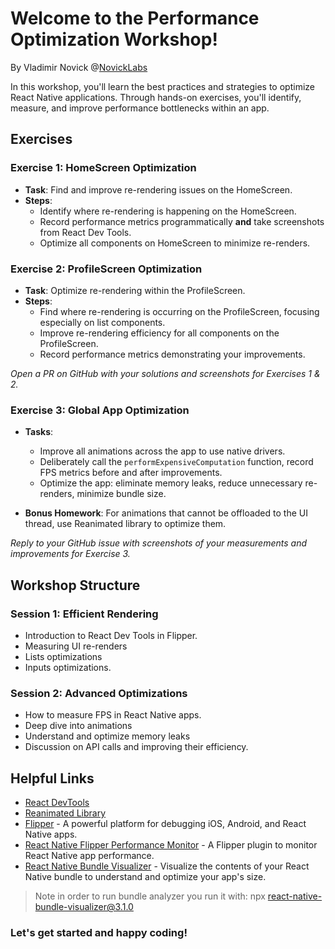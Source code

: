 # Welcome to the Performance Optimization Workshop!

By Vladimir Novick @[NovickLabs](novicklabs.com)

In this workshop, you'll learn the best practices and strategies to optimize React Native applications. Through hands-on exercises, you'll identify, measure, and improve performance bottlenecks within an app.

## Exercises

### Exercise 1: HomeScreen Optimization

- **Task**: Find and improve re-rendering issues on the HomeScreen.
- **Steps**:
  - Identify where re-rendering is happening on the HomeScreen.
  - Record performance metrics programmatically **and** take screenshots from React Dev Tools.
  - Optimize all components on HomeScreen to minimize re-renders.

### Exercise 2: ProfileScreen Optimization

- **Task**: Optimize re-rendering within the ProfileScreen.
- **Steps**:
  - Find where re-rendering is occurring on the ProfileScreen, focusing especially on list components.
  - Improve re-rendering efficiency for all components on the ProfileScreen.
  - Record performance metrics demonstrating your improvements.

_Open a PR on GitHub with your solutions and screenshots for Exercises 1 & 2._

### Exercise 3: Global App Optimization

- **Tasks**:

  - Improve all animations across the app to use native drivers.
  - Deliberately call the `performExpensiveComputation` function, record FPS metrics before and after improvements.
  - Optimize the app: eliminate memory leaks, reduce unnecessary re-renders, minimize bundle size.

- **Bonus Homework**: For animations that cannot be offloaded to the UI thread, use Reanimated library to optimize them.

_Reply to your GitHub issue with screenshots of your measurements and improvements for Exercise 3._

## Workshop Structure

### Session 1: Efficient Rendering

- Introduction to React Dev Tools in Flipper.
- Measuring UI re-renders
- Lists optimizations
- Inputs optimizations.

### Session 2: Advanced Optimizations

- How to measure FPS in React Native apps.
- Deep dive into animations
- Understand and optimize memory leaks
- Discussion on API calls and improving their efficiency.

## Helpful Links

- [React DevTools](https://reactjs.org/blog/2019/08/15/new-react-devtools.html)
- [Reanimated Library](https://docs.swmansion.com/react-native-reanimated/)
- [Flipper](https://fbflipper.com/) - A powerful platform for debugging iOS, Android, and React Native apps.
- [React Native Flipper Performance Monitor](https://github.com/bamlab/react-native-flipper-performance-monitor) - A Flipper plugin to monitor React Native app performance.
- [React Native Bundle Visualizer](https://github.com/IjzerenHein/react-native-bundle-visualizer) - Visualize the contents of your React Native bundle to understand and optimize your app's size.

> Note in order to run bundle analyzer you run it with:
> npx react-native-bundle-visualizer@3.1.0

### Let's get started and happy coding!
